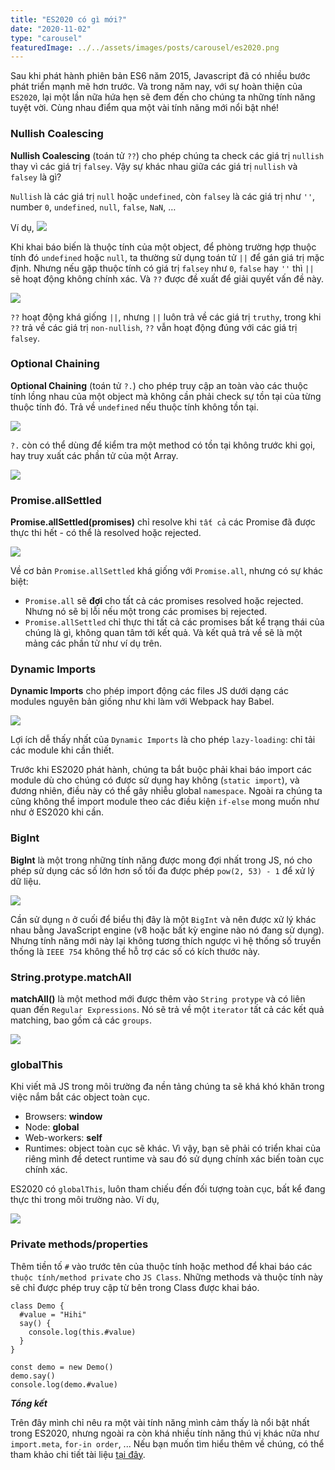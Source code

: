```yaml
---
title: "ES2020 có gì mới?"
date: "2020-11-02"
type: "carousel"
featuredImage: ../../assets/images/posts/carousel/es2020.png
---
```

<div class="md-contents article-content__body my-2 flex-fill">

Sau khi phát hành phiên bản ES6 năm 2015, Javascript đã có nhiều bước phát triển mạnh mẽ hơn trước. Và trong năm nay, với sự hoàn thiện của `ES2020`, lại một lần nữa hứa hẹn sẽ đem đến cho chúng ta những tính năng tuyệt vời. Cùng nhau điểm qua một vài tính năng mới nổi bật nhé!

### Nullish Coalescing

**Nullish Coalescing** (toán tử `??`) cho phép chúng ta check các giá trị `nullish` thay vì các giá trị `falsey`. Vậy sự khác nhau giữa các giá trị `nullish` và `falsey` là gì?

`Nullish` là các giá trị `null` hoặc `undefined`, còn `falsey` là các giá trị như `''`, number `0`, `undefined`, `null`, `false`, `NaN`, …

Ví dụ, ![](https://images.viblo.asia/7b92a2df-0ddc-456f-b3ed-2bc2600f41e6.png)

Khi khai báo biến là thuộc tính của một object, để phòng trường hợp thuộc tính đó `undefined` hoặc `null`, ta thường sử dụng toán tử `||` để gán giá trị mặc định. Nhưng nếu gặp thuộc tính có giá trị `falsey` như `0`, `false` hay `''` thì `||` sẽ hoạt động không chính xác. Và `??` được đề xuất để giải quyết vấn đề này.

![](https://images.viblo.asia/6bdd918d-dde4-4338-99a8-d5b3758ce424.png)

`??` hoạt động khá giống `||`, nhưng `||` luôn trả về các giá trị `truthy`, trong khi `??` trả về các giá trị `non-nullish`, `??` vẫn hoạt động đúng với các giá trị `falsey`.

### Optional Chaining

**Optional Chaining** (toán tử `?.`) cho phép truy cập an toàn vào các thuộc tính lồng nhau của một object mà không cần phải check sự tồn tại của từng thuộc tính đó. Trả về `undefined` nếu thuộc tính không tồn tại.

![](https://images.viblo.asia/259f4b8a-c606-48a7-9dec-dcf9ee8bf21b.png)

`?.` còn có thể dùng để kiểm tra một method có tồn tại không trước khi gọi, hay truy xuất các phần tử của một Array.

![](https://images.viblo.asia/a8aa4037-f3b9-44c0-b337-e407671f0baa.png)

### Promise.allSettled

**Promise.allSettled(promises)** chỉ resolve khi `tất cả` các Promise đã được thực thi hết - có thể là resolved hoặc rejected.

![](https://images.viblo.asia/a4509235-a28f-4585-8ff0-c83ab7c1ab39.png)

Về cơ bản `Promise.allSettled` khá giống với `Promise.all`, nhưng có sự khác biệt:

*   `Promise.all` sẽ **đợi** cho tất cả các promises resolved hoặc rejected. Nhưng nó sẽ bị lỗi nếu một trong các promises bị rejected.
*   `Promise.allSettled` chỉ thực thi tất cả các promises bất kể trạng thái của chúng là gì, không quan tâm tới kết quả. Và kết quả trả về sẽ là một mảng các phần tử như ví dụ trên.

### Dynamic Imports

**Dynamic Imports** cho phép import động các files JS dưới dạng các modules nguyên bản giống như khi làm với Webpack hay Babel.

![](https://images.viblo.asia/be216239-f46e-44b3-b799-a2c574a6ad75.png)

Lợi ích dễ thấy nhất của `Dynamic Imports` là cho phép `lazy-loading`: chỉ tải các module khi cần thiết.

Trước khi ES2020 phát hành, chúng ta bắt buộc phải khai báo import các module dù cho chúng có được sử dụng hay không (`static import`), và đương nhiên, điều này có thể gây nhiễu global `namespace`. Ngoài ra chúng ta cũng không thể import module theo các điều kiện `if-else` mong muốn như như ở ES2020 khi cần.

### BigInt

**BigInt** là một trong những tính năng được mong đợi nhất trong JS, nó cho phép sử dụng các số lớn hơn số tối đa được phép `pow(2, 53) - 1` để xử lý dữ liệu.

![](https://images.viblo.asia/251d6c71-870a-4dba-84f5-e55255364cdb.png)

Cần sử dụng `n` ở cuối để biểu thị đây là một `BigInt` và nên được xử lý khác nhau bằng JavaScript engine (v8 hoặc bất kỳ engine nào nó đang sử dụng). Nhưng tính năng mới này lại không tương thích ngược vì hệ thống số truyền thống là `IEEE 754` không thể hỗ trợ các số có kích thước này.

### String.protype.matchAll

**matchAll()** là một method mới được thêm vào `String protype` và có liên quan đến `Regular Expressions`. Nó sẽ trả về một `iterator` tất cả các kết quả matching, bao gồm cả các `groups`.

![](https://images.viblo.asia/fac1e8ed-1312-4280-ba05-fd9e2fb7317a.png)

### globalThis

Khi viết mã JS trong môi trường đa nền tảng chúng ta sẽ khá khó khăn trong việc nắm bắt các object toàn cục.

*   Browsers: **window**
*   Node: **global**
*   Web-workers: **self**
*   Runtimes: object toàn cục sẽ khác. Vì vậy, bạn sẽ phải có triển khai của riêng mình để detect runtime và sau đó sử dụng chính xác biến toàn cục chính xác.

ES2020 có `globalThis`, luôn tham chiếu đến đối tượng toàn cục, bất kể đang thực thi trong môi trường nào. Ví dụ,

![](https://images.viblo.asia/508362af-743b-46f1-8b21-b3cbd560383d.png)

### Private methods/properties

Thêm tiền tố `#` vào trước tên của thuộc tính hoặc method để khai báo các `thuộc tính/method private` cho `JS Class`. Những methods và thuộc tính này sẽ chỉ được phép truy cập từ bên trong Class được khai báo.

    class Demo {
      #value = "Hihi"
      say() {
        console.log(this.#value)
      }
    }

    const demo = new Demo()
    demo.say()
    console.log(demo.#value)

_**Tổng kết**_

Trên đây mình chỉ nêu ra một vài tính năng mình cảm thấy là nổi bật nhất trong ES2020, nhưng ngoài ra còn khá nhiều tính năng thú vị khác nữa như `import.meta`, `for-in order`, ... Nếu bạn muốn tìm hiểu thêm về chúng, có thể tham khảo chi tiết tài liệu [tại đây](https://tc39.es).

</div>